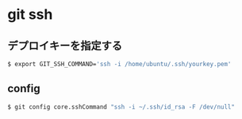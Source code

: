 # git ssh


## デプロイキーを指定する

~~~bash
$ export GIT_SSH_COMMAND='ssh -i /home/ubuntu/.ssh/yourkey.pem'
~~~

## config

~~~bash
$ git config core.sshCommand "ssh -i ~/.ssh/id_rsa -F /dev/null"
~~~